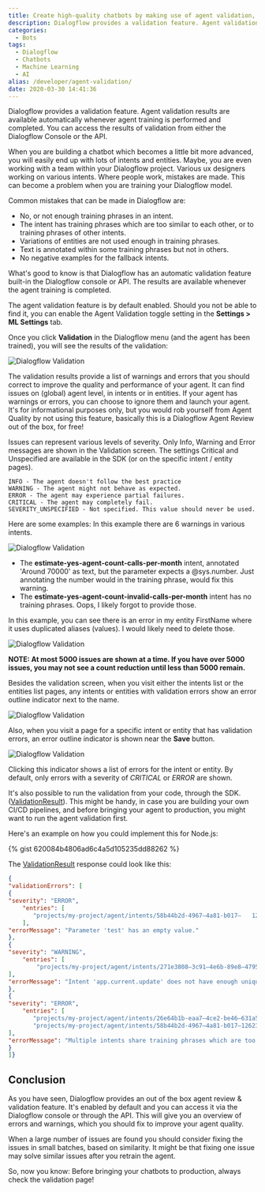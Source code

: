 ```yaml
---
title: Create high-quality chatbots by making use of agent validation, an out of the box review feature.
description: Dialogflow provides a validation feature. Agent validation results are available automatically whenever agent training is performed and completed. You can access the results of validation from either…
categories:
  - Bots
tags:
  - Dialogflow
  - Chatbots
  - Machine Learning
  - AI
alias: /developer/agent-validation/
date: 2020-03-30 14:41:36
---
```


Dialogflow provides a validation feature. Agent validation results are available automatically whenever agent training is performed and completed. You can access the results of validation from either the Dialogflow Console or the API.

<!--more-->

When you are building a chatbot which becomes a little bit more advanced, you will easily end up with lots of intents and entities. Maybe, you are even working with a team within your Dialogflow project. Various ux designers working on various intents. Where people work, mistakes are made. This can become a problem when you are training your Dialogflow model.

Common mistakes that can be made in Dialogflow are:

* No, or not enough training phrases in an intent.
* The intent has training phrases which are too similar to each other, or to training phrases of other intents.
* Variations of entities are not used enough in training phrases.
* Text is annotated within some training phrases but not in others.
* No negative examples for the fallback intents.

What's good to know is that Dialogflow has an automatic validation feature built-in the Dialogflow console or API. The results are available whenever the agent training is completed.

The agent validation feature is by default enabled. Should you not be able to find it, you can enable the Agent Validation toggle setting in the **Settings > ML Settings** tab.

Once you click **Validation** in the Dialogflow menu (and the agent has been trained), you will see the results of the validation:

![Dialogflow Validation](/images/0_ajEHOpc-Kr03Zv1E.png)

The validation results provide a list of warnings and errors that you should correct to improve the quality and performance of your agent. It can find issues on (global) agent level, in intents or in entities. If your agent has warnings or errors, you can choose to ignore them and launch your agent. It's for informational purposes only, but you would rob yourself from Agent Quality by not using this feature, basically this is a Dialogflow Agent Review out of the box, for free!

Issues can represent various levels of severity. Only Info, Warning and Error messages are shown in the Validation screen. The settings Critical and Unspecified are available in the SDK (or on the specific intent / entity pages).

```
INFO - The agent doesn't follow the best practice
WARNING - The agent might not behave as expected.
ERROR - The agent may experience partial failures.
CRITICAL - The agent may completely fail.
SEVERITY_UNSPECIFIED - Not specified. This value should never be used.
```

Here are some examples:
In this example there are 6 warnings in various intents.

![Dialogflow Validation](/images/0_t74TgSdQI5E7eQ8i.png)

* The **estimate-yes-agent-count-calls-per-month** intent, annotated 'Around 70000' as text, but the parameter expects a @sys.number. Just annotating the number would in the training phrase, would fix this warning.
* The **estimate-yes-agent-count-invalid-calls-per-month** intent has no training phrases. Oops, I likely forgot to provide those.

In this example, you can see there is an error in my entity FirstName where it uses duplicated aliases (values). I would likely need to delete those.

![Dialogflow Validation](/images/0_66XRF8wjABXchNfO.png)

**NOTE: At most 5000 issues are shown at a time. If you have over 5000 issues, you may not see a count reduction until less than 5000 remain.**

Besides the validation screen, when you visit either the intents list or the entities list pages, any intents or entities with validation errors show an error outline indicator next to the name.

![Dialogflow Validation](/images/0_HTGbZX-u3mEN7vIj.png)

Also, when you visit a page for a specific intent or entity that has validation errors, an error outline indicator is shown near the **Save** button.

![Dialogflow Validation](/images/0_zUjiOI8Dm5QOhulo.png)

Clicking this indicator shows a list of errors for the intent or entity. By default, only errors with a severity of *CRITICAL* or *ERROR* are shown.

It's also possible to run the validation from your code, through the SDK. ([ValidationResult](https://medium.com/r/?url=https%3A%2F%2Fcloud.google.com%2Fdialogflow%2Fdocs%2Freference%2Frpc%2Fgoogle.cloud.dialogflow.v2beta1%23google.cloud.dialogflow.v2beta1.ValidationResult)). This might be handy, in case you are building your own CI/CD pipelines, and before bringing your agent to production, you might want to run the agent validation first.

Here's an example on how you could implement this for Node.js:

{% gist 620084b4806ad6c4a5d105235dd88262 %}

The [ValidationResult](https://cloud.google.com/dialogflow/docs/reference/rpc/google.cloud.dialogflow.v2beta1#google.cloud.dialogflow.v2beta1.ValidationResult) response could look like this:

``` JSON
{
"validationErrors": [
{
"severity": "ERROR",
    "entries": [
       "projects/my-project/agent/intents/58b44b2d-4967–4a81-b017–   12623dcd5d28/parameters/bf6fdf55-b862–4101-b5b1–36f1423629d0"
    ],
"errorMessage": "Parameter 'test' has an empty value."
},
{
"severity": "WARNING",
    "entries": [
        "projects/my-project/agent/intents/271e3808–3c91–4e6b-89e8–47951abcec8d"
],
"errorMessage": "Intent 'app.current.update' does not have enough unique training phrases. Consider adding more different examples."
},
{
"severity": "ERROR",
    "entries": [
       "projects/my-project/agent/intents/26e64b1b-eaa7–4ce2-be46–631a501fccbe/trainingPhrases/a650375e-083c-4bb5–9794-ba9453e51282",
       "projects/my-project/agent/intents/58b44b2d-4967–4a81-b017–12623dcd5d28/trainingPhrases/1d947780–22d3–4f80–8d7a-3f86efbf0be3"
],
"errorMessage": "Multiple intents share training phrases which are too similar:\n - Intent 'app.notifications.open': training phrase 'open allo notifications settings'\n - Intent 'app.current.notifications.open': training phrase 'open notifications settings'"
}
]}
```

## Conclusion

As you have seen, Dialogflow provides an out of the box agent review & validation feature. It's enabled by default and you can access it via the Dialogflow console or through the API. This will give you an overview of errors and warnings, which you should fix to improve your agent quality.

When a large number of issues are found you should consider fixing the issues in small batches, based on similarity. It might be that fixing one issue may solve similar issues after you retrain the agent.

So, now you know: Before bringing your chatbots to production, always check the validation page!